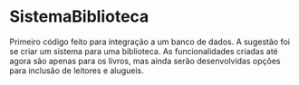 # SistemaBiblioteca
Primeiro código feito para integração a um banco de dados. A sugestão foi se criar um sistema para uma biblioteca. As funcionalidades criadas até agora são apenas para os livros, mas ainda serão desenvolvidas opções para inclusão de leitores e alugueis. 
